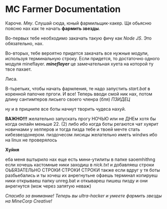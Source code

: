 # MC Farmer Documentation
Кароче. *Мяу*. Слушай сюда, юный фармильщик-хакер.
Щя обьясню поясню нах как те начать **фармить звезды**.

Во-первых тебе необходимо закачать такую фичу как *Node JS*.
Это обязательно, нах.

Во-вторых, тебе вероятно придется закачать все нужные модули, используя терминальную строку.
Если придется, то достаточно одного модуля mineflayer.
***mineflayer*** це замечательная хуета на которой ту твсе пахает.

Лиса.

В-тьретьих, чтобы начать фармления, те надо запустить *start.bat* в коренной папочке пргоги.
И все! Теперь вводи смой ник нах, потом длину сантимтеров лисьего своего членра (бля)
*ПЗИДЕЦ*

ну и в прицнипе все боты начнут творить чудеса нахуй.

****ВАЖНО!!!****
желательно запускать прогу НОЧЬЮ или не ДНЕм хотя бы когда онлайн меньше 22. (2)
либо ибо когда боты регаются чат хуярит новичками у хелперов и тогда пизда тебе и твоей мечте стать кибезвездонером. пиздочесом лисицы
желательно иметь windws ибо на linux не проверялось

**Хуйня**

еба меня вштырило нах
еще есть мини-утилиты в папке saoemhithng
если хочешь кастомные ники заходиш в *nick.txt* и добавляеш строки ОЬБЯЗАТЕЛЬНО СТРОКИ СТРОКИ СТРОКИ
также если вдруг у тя боты разбьебались и ты хочеш их анрегнутьне офаешь терминал копируеш ники открываеш
папку unreg.bat и откывареш пишеш пизду и они анрегнутся (мож через запятую неваж)

*Спасибо за внимание! Теперь вы ultra-hacker и умеете фармить звезды на MineCorp Creative!*